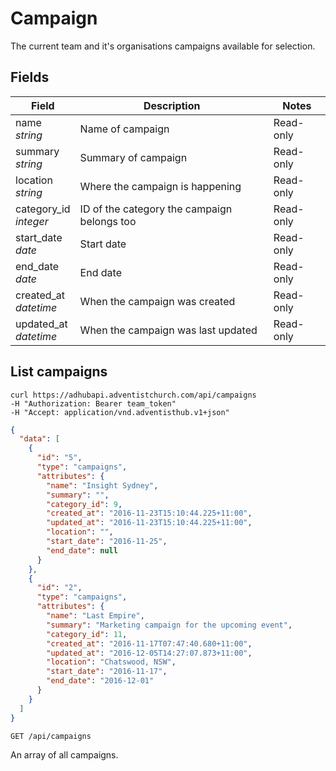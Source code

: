 # Campaign

The current team and it's organisations campaigns available for selection.

## Fields

Field | Description | Notes
----- | ----------- | -----
name<br> *string* | Name of campaign | Read-only
summary<br> *string* | Summary of campaign | Read-only
location<br> *string* | Where the campaign is happening | Read-only
category_id<br>*integer* | ID of the category the campaign belongs too | Read-only
start_date<br>*date* | Start date | Read-only
end_date<br>*date* | End date | Read-only
created_at<br> *datetime* | When the campaign was created | Read-only
updated_at<br> *datetime* | When the campaign was last updated | Read-only


## List campaigns
```shell
curl https://adhubapi.adventistchurch.com/api/campaigns
-H "Authorization: Bearer team_token"
-H "Accept: application/vnd.adventisthub.v1+json"
```
```json
{
  "data": [
    {
      "id": "5",
      "type": "campaigns",
      "attributes": {
        "name": "Insight Sydney",
        "summary": "",
        "category_id": 9,
        "created_at": "2016-11-23T15:10:44.225+11:00",
        "updated_at": "2016-11-23T15:10:44.225+11:00",
        "location": "",
        "start_date": "2016-11-25",
        "end_date": null
      }
    },
    {
      "id": "2",
      "type": "campaigns",
      "attributes": {
        "name": "Last Empire",
        "summary": "Marketing campaign for the upcoming event",
        "category_id": 11,
        "created_at": "2016-11-17T07:47:40.680+11:00",
        "updated_at": "2016-12-05T14:27:07.873+11:00",
        "location": "Chatswood, NSW",
        "start_date": "2016-11-17",
        "end_date": "2016-12-01"
      }
    }
  ]
}
```

`GET /api/campaigns`

An array of all campaigns.